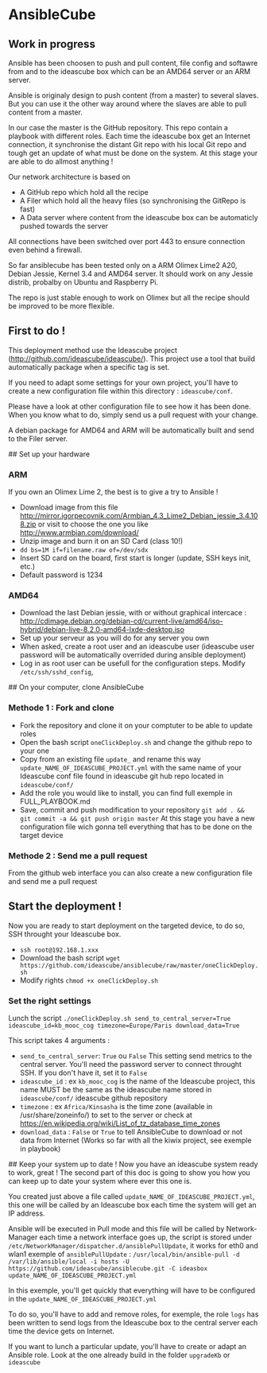 # AnsibleCube

## Work in progress

Ansible has been choosen to push and pull content, file config and softawre from and to the ideascube box which can be an AMD64 server or an ARM server.

Ansible is originaly design to push content (from a master) to several slaves. But you can use it the other way around where the slaves are able to pull content from a master. 

In our case the master is the GitHub repository. This repo contain a playbook with different roles. Each time the ideascube box get an Internet connection, it synchronise the distant Git repo with his local Git repo and tough get an update of what must be done on the system. At this stage your are able to do allmost anything !

Our network architecture is based on 
 - A GitHub repo which hold all the recipe 
 - A Filer which hold all the heavy files (so synchronising the GitRepo is fast)
 - A Data server where content from the ideascube box can be automaticly pushed towards the server

 All connections have been switched over port 443 to ensure connection even behind a firewall.

So far ansiblecube has been tested only on a ARM Olimex Lime2 A20, Debian Jessie, Kernel 3.4 and AMD64 server.
It should work on any Jessie distrib, probalby on Ubuntu and Raspberry Pi.

The repo is just stable enough to work on Olimex but all the recipe should be improved to be more flexible.

## First to do !
This deployment method use the Ideascube project (http://github.com/ideascube/ideascube/). This project use a tool that build automatically package when a specific tag is set. 

If you need to adapt some settings for your own project, you'll have to create a new configuration file within this directory : ```ideascube/conf```. 

Please have a look at other configuration file to see how it has been done. When you know what to do, simply send us a pull request with your change. 

A debian package for AMD64 and ARM will be automatically built and send to the Filer server.	

## Set up your hardware 
### ARM
If you own an Olimex Lime 2, the best is to give a try to Ansible ! 
 - Download image from this file http://mirror.igorpecovnik.com/Armbian_4.3_Lime2_Debian_jessie_3.4.108.zip or visit to choose the one you like http://www.armbian.com/download/
 - Unzip image and burn it on an SD Card (class 10!)
 - ```dd bs=1M if=filename.raw of=/dev/sdx```
 - Insert SD card on the board, first start is longer (update, SSH keys init, etc.)
 - Default password is 1234

### AMD64
 - Download the last Debian jessie, with or without graphical intercace : http://cdimage.debian.org/debian-cd/current-live/amd64/iso-hybrid/debian-live-8.2.0-amd64-lxde-desktop.iso
 - Set up your serveur as you will do for any server you own
 - When asked, create a root user and an ideascube user (ideascube user password will be automatically overrided during ansible deployment)
 - Log in as root user can be usefull for the configuration steps. Modify ```/etc/ssh/sshd_config```, 

## On your computer, clone AnsibleCube
### Methode 1 : Fork and clone 
 - Fork the repository and clone it on your comptuter to be able to update roles 
 - Open the bash script ```oneClickDeploy.sh``` and change the github repo to your one
 - Copy from an existing file ```update_``` and rename this way ```update_NAME_OF_IDEASCUBE_PROJECT.yml``` with the same name of your Ideascube conf file found in ideascube git hub repo located in ```ideascube/conf/```
 - Add the role you would like to install, you can find full exemple in FULL_PLAYBOOK.md
 - Save, commit and push modification to your repository ```git add . &&  git commit -a && git push origin master```
 At this stage you have a new configuration file wich gonna tell everything that has to be done on the target device

### Methode 2 : Send me a pull request
From the github web interface you can also create a new configuration file and send me a pull request 

## Start the deployment !
Now you are ready to start deployment on the targeted device, to do so, SSH throught your Ideascube box. 
 - ```ssh root@192.168.1.xxx```
 - Download the bash script ```wget https://github.com/ideascube/ansiblecube/raw/master/oneClickDeploy.sh```
 - Modify rights ```chmod +x oneClickDeploy.sh```
 
 ### Set the right settings
 Lunch the script ```./oneClickDeploy.sh send_to_central_server=True ideascube_id=kb_mooc_cog timezone=Europe/Paris download_data=True```

This script takes 4 arguments : 

 - ```send_to_central_server```: ```True``` ou ```False``` This setting send metrics to the central server. You'll need the password server to connect throught SSH. If you don't have it, set it to ```False```
 - ```ideascube_id``` : ex ```kb_mooc_cog``` is the name of the Ideascube project, this name MUST be the same as the ideascube name stored in ```ideascube/conf/``` ideascube github repository
 - ```timezone``` : ex ```Africa/Kinsasha``` is the time zone (available in /usr/share/zoneinfo/) to set to the server or check at https://en.wikipedia.org/wiki/List_of_tz_database_time_zones
 - ```download_data``` : ```False``` or ```True``` to tell AnsibleCube to download or not data from Internet (Works so far with all the kiwix project, see exemple in playbook)

## Keep your system up to date ! 
Now you have an ideascube system ready to work, great !
The second part of this doc is going to show you how you can keep up to date your system where ever this one is.

You created just above a file called ```update_NAME_OF_IDEASCUBE_PROJECT.yml```, this one will be called by an Ideascube box each time the system will get an IP address.

Ansible will be executed in Pull mode and this file will be called by Network-Manager each time a network interface goes up, the script is stored under ```/etc/NetworkManager/dispatcher.d/ansiblePullUpdate```, it works for eth0 and wlan1
exemple of ```ansiblePullUpdate``` : ```/usr/local/bin/ansible-pull -d /var/lib/ansible/local -i hosts -U https://github.com/ideascube/ansiblecube.git -C ideasbox update_NAME_OF_IDEASCUBE_PROJECT.yml```

In this exemple, you'll get quickly that everything will have to be configured in the ```update_NAME_OF_IDEASCUBE_PROJECT.yml```

To do so, you'll have to add and remove roles, for exemple, the role ```logs``` has been written to send logs from the Ideascube box to the central server each time the device gets on Internet. 

If you want to lunch a particular update, you'll have to create or adapt an Ansible role. Look at the one already build in the folder ```upgradeKb``` or ```ideascube```

